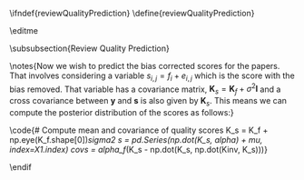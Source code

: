 \ifndef{reviewQualityPrediction}
\define{reviewQualityPrediction}

\editme

\subsubsection{Review Quality Prediction}

\notes{Now we wish to predict the bias corrected scores for the papers. That
involves considering a variable $s_{i,j} = f_i + e_{i,j}$ which is the
score with the bias removed. That variable has a covariance matrix,
$\mathbf{K}_s=\mathbf{K}_f + \sigma^2 \mathbf{I}$ and a cross covariance
between $\mathbf{y}$ and $\mathbf{s}$ is also given by $\mathbf{K}_s$.
This means we can compute the posterior distribution of the scores as
follows:}

\code{# Compute mean and covariance of quality scores
K_s = K_f + np.eye(K_f.shape[0])*sigma2
s = pd.Series(np.dot(K_s, alpha) + mu, index=X1.index)
covs = alpha_f*(K_s - np.dot(K_s, np.dot(Kinv, K_s)))}

\endif
